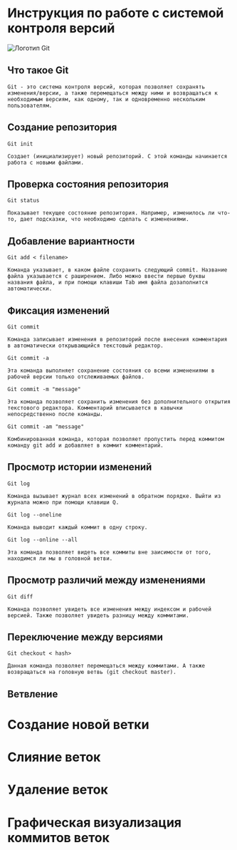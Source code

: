 # **Инструкция по работе с системой контроля версий**

![Логотип Git](Git.jpg)

## Что такое Git
    Git - это система контроля версий, которая позволяет сохранять изменения/версии, а также перемещаться между ними и возвращаться к необходимым версиям, как одному, так и одновременно нескольким пользователям.

## Создание репозитория 
    
    Git init
    
    Создает (инициализирует) новый репозиторий. С этой команды начинается работа с новыми файлами.

## Проверка состояния репозитория

    Git status
    
    Показывает текущее состояние репозитория. Например, изменилось ли что-то, дает подсказки, что необходимо сделать с изменениями.

## Добавление вариантности

    Git add < filename>
    
    Команда указывает, в каком файле сохранить следующий commit. Название файла указывается с раширением. Либо можно ввести первые буквы названия файла, и при помощи клавиши Tab имя файла дозаполнится автоматически.

## Фиксация изменений

    Git commit
    
    Команда записывает изменения в репозиторий после внесения комментария в автоматически открывающийся текстовый редактор.

    Git commit -a
    
    Эта команда выполняет сохранение состояния со всеми изменениями в рабочей версии только отслеживаемых файлов.

    Git commit -m "message"
    
    Эта команда позволяет сохранить изменения без дополнительного открытия текстового редактора. Комментарий вписывается в кавычки непосредственно после команды.

    Git commit -am "message"
    
    Комбинированная команда, которая позволяет пропустить перед коммитом команду git add и добавляет в коммит комментарий.  

## Просмотр истории изменений

    Git log
    
    Команда вызывает журнал всех изменений в обратном порядке. Выйти из журнала можно при помощи клавиши Q.

    Git log --oneline
    
    Команда выводит каждый коммит в одну строку.

    Git log --online --all
    
    Эта команда позволяет видеть все коммиты вне заисимости от того, находимся ли мы в головной ветви.

## Просмотр различий между изменениями
    
    Git diff
    
    Команда позволяет увидеть все изменения между индексом и рабочей версией. Также позволяет увидеть разницу между коммитами.

## Переключение между версиями

    Git checkout < hash>
    
    Данная команда позволяет перемещаться между коммитами. А также возвращаться на головную ветвь (git checkout master).

## **Ветвление**

 # Создание новой ветки

 # Слияние веток

 # Удаление веток

 # Графическая визуализация коммитов веток